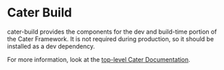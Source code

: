 # Cater Build

cater-build provides the components for the dev and build-time portion of the Cater Framework. It is not required during production, so it should be installed as a dev dependency.

For more information, look at the [top-level Cater Documentation](https://github.com/jonathannen/cater).
